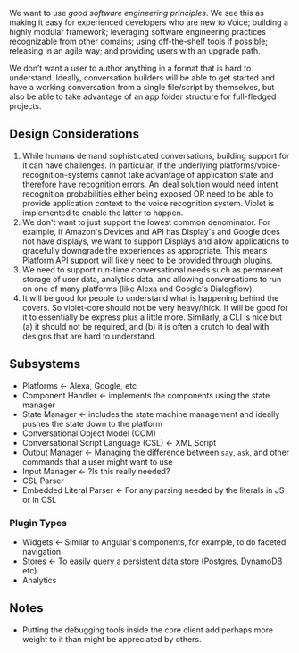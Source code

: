 We want to use *good software engineering principles*. We see this as making it easy for experienced developers who are new to Voice; building a highly modular framework; leveraging software engineering practices recognizable from other domains; using off-the-shelf tools if possible; releasing in an agile way; and providing users with an upgrade path.

We don’t want a user to author anything in a format that is hard to understand. Ideally, conversation builders will be able to get started and have a working conversation from a single file/script by themselves, but also be able to take advantage of an app folder structure for full-fledged projects.


## Design Considerations
1. While humans demand sophisticated conversations, building support for it can have challenges. In particular, if the underlying platforms/voice-recognition-systems cannot take advantage of application state and therefore have recognition errors. An ideal solution would need intent recognition probabilities either being exposed OR need to be able to provide application context to the voice recognition system. Violet is implemented to enable the latter to happen.
2. We don't want to just support the lowest common denominator. For example, if Amazon's Devices and API has Display's and Google does not have displays, we want to support Displays and allow applications to gracefully downgrade the experiences as appropriate. This means Platform API support will likely need to be provided through plugins.
3. We need to support run-time conversational needs such as permanent storage of user data, analytics data, and allowing conversations to run on one of many platforms (like Alexa and Google's Dialogflow).
4. It will be good for people to understand what is happening behind the covers. So violet-core should not be very heavy/thick. It will be good for it to essentially be express plus a little more. Similarly, a CLI is nice but (a) it should not be required, and (b) it is often a crutch to deal with designs that are hard to understand.


## Subsystems
- Platforms ← Alexa, Google, etc
- Component Handler ← implements the components using the state manager
- State Manager ← includes the state machine management and ideally pushes the state down to the platform
- Conversational Object Model (COM)
- Conversational Script Language (CSL) ← XML Script
- Output Manager ← Managing the difference between `say`, `ask`, and other commands that a user might want to use
- Input Manager ← ?Is this really needed?
- CSL Parser
- Embedded Literal Parser ← For any parsing needed by the literals in JS or in CSL

### Plugin Types
- Widgets ← Similar to Angular's components, for example, to do faceted navigation.
- Stores ← To easily query a persistent data store (Postgres, DynamoDB etc)
- Analytics

## Notes
- Putting the debugging tools inside the core client add perhaps more weight to it than might be appreciated by others.